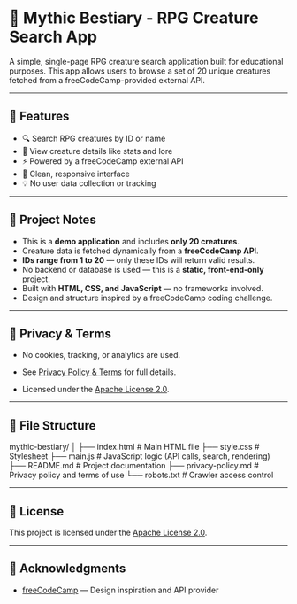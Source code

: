 # 🐉 Mythic Bestiary - RPG Creature Search App

A simple, single-page RPG creature search application built for educational purposes. This app allows users to browse a set of 20 unique creatures fetched from a freeCodeCamp-provided external API.

---

## 🚀 Features

- 🔍 Search RPG creatures by ID or name
- 📘 View creature details like stats and lore
- ⚡ Powered by a freeCodeCamp external API
- 🎨 Clean, responsive interface
- 💡 No user data collection or tracking

---

## 🧾 Project Notes

- This is a **demo application** and includes **only 20 creatures**.
- Creature data is fetched dynamically from a **freeCodeCamp API**.
- **IDs range from 1 to 20** — only these IDs will return valid results.
- No backend or database is used — this is a **static, front-end-only** project.
- Built with **HTML, CSS, and JavaScript** — no frameworks involved.
- Design and structure inspired by a freeCodeCamp coding challenge.

---

## 📄 Privacy & Terms

-  No cookies, tracking, or analytics are used.

-  See [Privacy Policy & Terms](https://root-tester.github.io/Mythic-Bestiary/privacy-policy.md) for full details.

-  Licensed under the [Apache License 2.0](https://www.apache.org/licenses/LICENSE-2.0).

---


##  📂 File Structure

mythic-bestiary/
│
├── index.html          # Main HTML file
├── style.css           # Stylesheet
├── main.js           # JavaScript logic (API calls, search, rendering)
├── README.md           # Project documentation
├── privacy-policy.md   # Privacy policy and terms of use
└── robots.txt          # Crawler access control

---

## 📜 License

This project is licensed under the [Apache License 2.0](https://www.apache.org/licenses/LICENSE-2.0).

---

## 🙏 Acknowledgments

- [freeCodeCamp](https://www.freecodecamp.org) — Design inspiration and API provider
